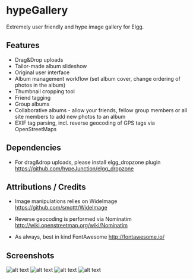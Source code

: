 hypeGallery
===========

Extremely user friendly and hype image gallery for Elgg.

## Features ##

* Drag&Drop uploads
* Tailor-made album slideshow
* Original user interface
* Album management workflow (set album cover, change ordering of photos in the album)
* Thumbnail cropping tool
* Friend tagging
* Group albums
* Collaborative albums - allow your friends, fellow group members or all site members to add new photos to an album
* EXIF tag parsing, incl. reverse geocoding of GPS tags via OpenStreetMaps


## Dependencies

* For drag&drop uploads, please install elgg_dropzone plugin
https://github.com/hypeJunction/elgg_dropzone


## Attributions / Credits ##

* Image manipulations relies on WideImage
https://github.com/smottt/WideImage

* Reverse geocoding is performed via Nominatim
http://wiki.openstreetmap.org/wiki/Nominatim

* As always, best in kind FontAwesome
http://fontawesome.io/


## Screenshots ##

![alt text](https://raw.github.com/hypeJunction/hypeGallery/master/screenshots/manage.png "Album management")
![alt text](https://raw.github.com/hypeJunction/hypeGallery/master/screenshots/uploads.png "Upload workflow")
![alt text](https://raw.github.com/hypeJunction/hypeGallery/master/screenshots/tagging.png "Tagging workflow")
![alt text](https://raw.github.com/hypeJunction/hypeGallery/master/screenshots/slideshow.png "Slideshow")
